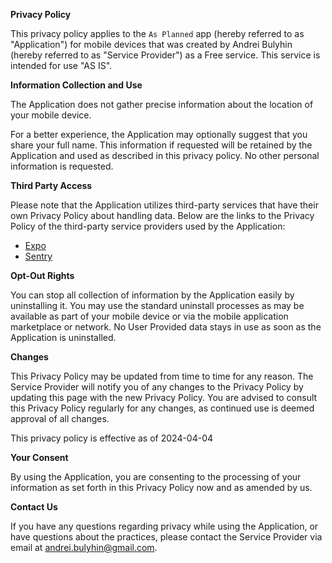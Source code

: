 **Privacy Policy**

This privacy policy applies to the `As Planned` app (hereby referred to as "Application") for mobile devices that was created by Andrei Bulyhin (hereby referred to as "Service Provider") as a Free service. This service is intended for use "AS IS".

**Information Collection and Use**

The Application does not gather precise information about the location of your mobile device.

For a better experience, the Application may optionally suggest that you share your full name. This information if requested will be retained by the Application and used as described in this privacy policy. No other personal information is requested.

**Third Party Access**

Please note that the Application utilizes third-party services that have their own Privacy Policy about handling data. Below are the links to the Privacy Policy of the third-party service providers used by the Application:

- [Expo](https://expo.dev/privacy)
- [Sentry](https://sentry.io/privacy/)

**Opt-Out Rights**

You can stop all collection of information by the Application easily by uninstalling it. You may use the standard uninstall processes as may be available as part of your mobile device or via the mobile application marketplace or network. No User Provided data stays in use as soon as the Application is uninstalled.

**Changes**

This Privacy Policy may be updated from time to time for any reason. The Service Provider will notify you of any changes to the Privacy Policy by updating this page with the new Privacy Policy. You are advised to consult this Privacy Policy regularly for any changes, as continued use is deemed approval of all changes.

This privacy policy is effective as of 2024-04-04

**Your Consent**

By using the Application, you are consenting to the processing of your information as set forth in this Privacy Policy now and as amended by us.

**Contact Us**

If you have any questions regarding privacy while using the Application, or have questions about the practices, please contact the Service Provider via email at andrei.bulyhin@gmail.com.
